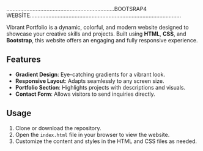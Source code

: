 
......................................................................BOOTSRAP4 WEBSİTE..................................................................................................

Vibrant Portfolio is a dynamic, colorful, and modern website designed to showcase your creative skills and projects. Built using **HTML**, **CSS**, and **Bootstrap**, this website offers an engaging and fully responsive experience.

## Features

- **Gradient Design**: Eye-catching gradients for a vibrant look.
- **Responsive Layout**: Adapts seamlessly to any screen size.
- **Portfolio Section**: Highlights projects with descriptions and visuals.
- **Contact Form**: Allows visitors to send inquiries directly.



## Usage

1. Clone or download the repository.
2. Open the `index.html` file in your browser to view the website.
3. Customize the content and styles in the HTML and CSS files as needed.



